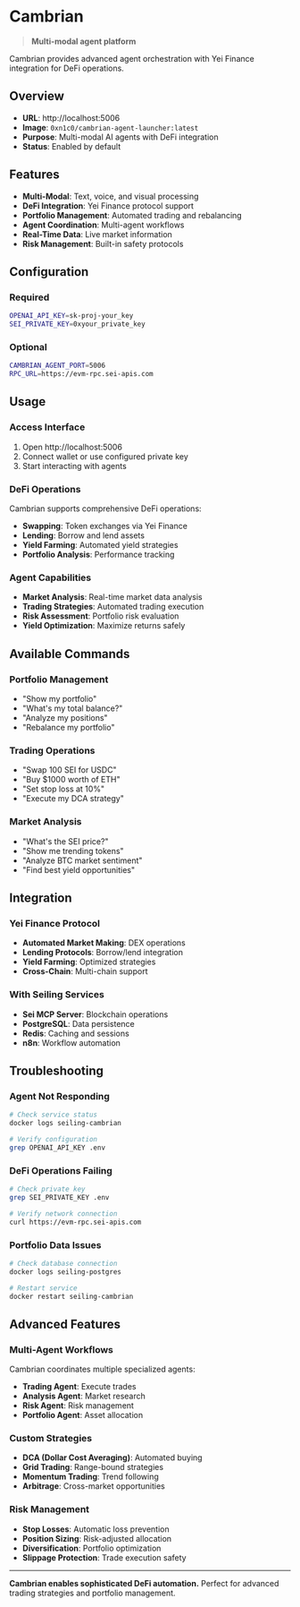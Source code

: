 # Cambrian

> **Multi-modal agent platform**

Cambrian provides advanced agent orchestration with Yei Finance integration for DeFi operations.

## Overview

- **URL**: http://localhost:5006
- **Image**: `0xn1c0/cambrian-agent-launcher:latest`
- **Purpose**: Multi-modal AI agents with DeFi integration
- **Status**: Enabled by default

## Features

- **Multi-Modal**: Text, voice, and visual processing
- **DeFi Integration**: Yei Finance protocol support
- **Portfolio Management**: Automated trading and rebalancing
- **Agent Coordination**: Multi-agent workflows
- **Real-Time Data**: Live market information
- **Risk Management**: Built-in safety protocols

## Configuration

### Required
```bash
OPENAI_API_KEY=sk-proj-your_key
SEI_PRIVATE_KEY=0xyour_private_key
```

### Optional
```bash
CAMBRIAN_AGENT_PORT=5006
RPC_URL=https://evm-rpc.sei-apis.com
```

## Usage

### Access Interface
1. Open http://localhost:5006
2. Connect wallet or use configured private key
3. Start interacting with agents

### DeFi Operations
Cambrian supports comprehensive DeFi operations:
- **Swapping**: Token exchanges via Yei Finance
- **Lending**: Borrow and lend assets
- **Yield Farming**: Automated yield strategies
- **Portfolio Analysis**: Performance tracking

### Agent Capabilities
- **Market Analysis**: Real-time market data analysis
- **Trading Strategies**: Automated trading execution
- **Risk Assessment**: Portfolio risk evaluation
- **Yield Optimization**: Maximize returns safely

## Available Commands

### Portfolio Management
- "Show my portfolio"
- "What's my total balance?"
- "Analyze my positions"
- "Rebalance my portfolio"

### Trading Operations
- "Swap 100 SEI for USDC"
- "Buy $1000 worth of ETH"
- "Set stop loss at 10%"
- "Execute my DCA strategy"

### Market Analysis
- "What's the SEI price?"
- "Show me trending tokens"
- "Analyze BTC market sentiment"
- "Find best yield opportunities"

## Integration

### Yei Finance Protocol
- **Automated Market Making**: DEX operations
- **Lending Protocols**: Borrow/lend integration
- **Yield Farming**: Optimized strategies
- **Cross-Chain**: Multi-chain support

### With Seiling Services
- **Sei MCP Server**: Blockchain operations
- **PostgreSQL**: Data persistence
- **Redis**: Caching and sessions
- **n8n**: Workflow automation

## Troubleshooting

### Agent Not Responding
```bash
# Check service status
docker logs seiling-cambrian

# Verify configuration
grep OPENAI_API_KEY .env
```

### DeFi Operations Failing
```bash
# Check private key
grep SEI_PRIVATE_KEY .env

# Verify network connection
curl https://evm-rpc.sei-apis.com
```

### Portfolio Data Issues
```bash
# Check database connection
docker logs seiling-postgres

# Restart service
docker restart seiling-cambrian
```

## Advanced Features

### Multi-Agent Workflows
Cambrian coordinates multiple specialized agents:
- **Trading Agent**: Execute trades
- **Analysis Agent**: Market research
- **Risk Agent**: Risk management
- **Portfolio Agent**: Asset allocation

### Custom Strategies
- **DCA (Dollar Cost Averaging)**: Automated buying
- **Grid Trading**: Range-bound strategies
- **Momentum Trading**: Trend following
- **Arbitrage**: Cross-market opportunities

### Risk Management
- **Stop Losses**: Automatic loss prevention
- **Position Sizing**: Risk-adjusted allocation
- **Diversification**: Portfolio optimization
- **Slippage Protection**: Trade execution safety

---

**Cambrian enables sophisticated DeFi automation.** Perfect for advanced trading strategies and portfolio management. 